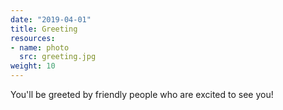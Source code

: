 ```yaml
---
date: "2019-04-01"
title: Greeting
resources:
- name: photo
  src: greeting.jpg
weight: 10
---
```


You'll be greeted by friendly people who are excited to see you!

